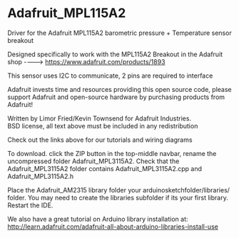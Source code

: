 Adafruit_MPL115A2
==================

Driver for the Adafruit MPL115A2 barometric pressure + Temperature sensor breakout

Designed specifically to work with the MPL115A2 Breakout in the Adafruit shop 
  ----> https://www.adafruit.com/products/1893

This sensor uses I2C to communicate, 2 pins are required to interface

Adafruit invests time and resources providing this open source code, 
please support Adafruit and open-source hardware by purchasing 
products from Adafruit!

Written by Limor Fried/Kevin Townsend for Adafruit Industries.  
BSD license, all text above must be included in any redistribution

Check out the links above for our tutorials and wiring diagrams 

To download. click the ZIP button in the top-middle navbar, 
rename the uncompressed folder Adafruit_MPL3115A2. 
Check that the Adafruit_MPL3115A2 folder contains Adafruit_MPL3115A2.cpp and Adafruit_MPL3115A2.h

Place the Adafruit_AM2315 library folder your arduinosketchfolder/libraries/ folder. 
You may need to create the libraries subfolder if its your first library. Restart the IDE.

We also have a great tutorial on Arduino library installation at:
http://learn.adafruit.com/adafruit-all-about-arduino-libraries-install-use
